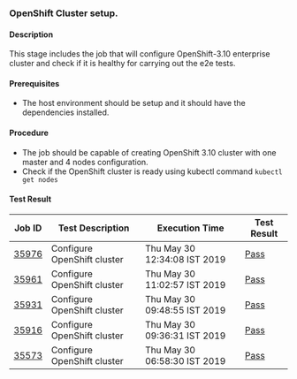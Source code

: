 ### OpenShift Cluster setup.

#### Description

This stage includes the job that will configure OpenShift-3.10 enterprise cluster and check if it is healthy for carrying out the e2e tests.

#### Prerequisites

- The host environment should be setup and it should have the dependencies installed.

#### Procedure

- The job should be capable of creating OpenShift 3.10 cluster with one master and 4 nodes configuration.
- Check if the OpenShift cluster is ready using kubectl command `kubectl get nodes`

#### Test Result


| Job ID |   Test Description         | Execution Time |Test Result   |
 |---------|---------------------------| --------------|--------|
|     <a href="https://gitlab.openebs.ci/openebs/e2e-openshift/-/jobs/35976">35976</a>           |  Configure OpenShift cluster           | Thu May 30 12:34:08 IST 2019  | <a href="https://e2e-logs.openebs100.io/app/kibana#/discover?_g=(refreshInterval:(pause:!t,value:0),time:(from:now-7d,mode:quick,to:now))&_a=(columns:!(_source),filters:!(('$state':(store:appState),meta:(alias:!n,disabled:!f,index:cluster-logs,key:commit_id,negate:!f,params:(query:cb476f8e715fb374877c31b699863b56dd3c5ded,type:phrase),type:phrase,value:cb476f8e715fb374877c31b699863b56dd3c5ded),query:(match:(commit_id:(query:cb476f8e715fb374877c31b699863b56dd3c5ded,type:phrase)))),('$state':(store:appState),meta:(alias:!n,disabled:!f,index:cluster-logs,key:pipeline_id,negate:!f,params:(query:1546,type:phrase),type:phrase,value:1546),query:(match:(pipeline_id:(query:1546,type:phrase))))),index:cluster-logs,interval:auto,query:(language:lucene,query:''),sort:!('@timestamp',desc))">Pass</a> |
|     <a href="https://gitlab.openebs.ci/openebs/e2e-openshift/-/jobs/35961">35961</a>           |  Configure OpenShift cluster           | Thu May 30 11:02:57 IST 2019  | <a href="https://e2e-logs.openebs100.io/app/kibana#/discover?_g=(refreshInterval:(pause:!t,value:0),time:(from:now-7d,mode:quick,to:now))&_a=(columns:!(_source),filters:!(('$state':(store:appState),meta:(alias:!n,disabled:!f,index:cluster-logs,key:commit_id,negate:!f,params:(query:c0e4dbb5041fc5d0a6bf4c7f043e1ef3c6470ab1,type:phrase),type:phrase,value:c0e4dbb5041fc5d0a6bf4c7f043e1ef3c6470ab1),query:(match:(commit_id:(query:c0e4dbb5041fc5d0a6bf4c7f043e1ef3c6470ab1,type:phrase)))),('$state':(store:appState),meta:(alias:!n,disabled:!f,index:cluster-logs,key:pipeline_id,negate:!f,params:(query:1545,type:phrase),type:phrase,value:1545),query:(match:(pipeline_id:(query:1545,type:phrase))))),index:cluster-logs,interval:auto,query:(language:lucene,query:''),sort:!('@timestamp',desc))">Pass</a> |
|     <a href="https://gitlab.openebs.ci/openebs/e2e-openshift/-/jobs/35931">35931</a>           |  Configure OpenShift cluster           | Thu May 30 09:48:55 IST 2019  | <a href="https://e2e-logs.openebs100.io/app/kibana#/discover?_g=(refreshInterval:(pause:!t,value:0),time:(from:now-7d,mode:quick,to:now))&_a=(columns:!(_source),filters:!(('$state':(store:appState),meta:(alias:!n,disabled:!f,index:cluster-logs,key:commit_id,negate:!f,params:(query:200d4baec1049714d4f923e283bfd8c7944615f5,type:phrase),type:phrase,value:200d4baec1049714d4f923e283bfd8c7944615f5),query:(match:(commit_id:(query:200d4baec1049714d4f923e283bfd8c7944615f5,type:phrase)))),('$state':(store:appState),meta:(alias:!n,disabled:!f,index:cluster-logs,key:pipeline_id,negate:!f,params:(query:1543,type:phrase),type:phrase,value:1543),query:(match:(pipeline_id:(query:1543,type:phrase))))),index:cluster-logs,interval:auto,query:(language:lucene,query:''),sort:!('@timestamp',desc))">Pass</a> |
|     <a href="https://gitlab.openebs.ci/openebs/e2e-openshift/-/jobs/35916">35916</a>           |  Configure OpenShift cluster           | Thu May 30 09:36:31 IST 2019  | <a href="https://e2e-logs.openebs100.io/app/kibana#/discover?_g=(refreshInterval:(pause:!t,value:0),time:(from:now-7d,mode:quick,to:now))&_a=(columns:!(_source),filters:!(('$state':(store:appState),meta:(alias:!n,disabled:!f,index:cluster-logs,key:commit_id,negate:!f,params:(query:9293f2ccb12d7f9b96c03bc722a330623445d797,type:phrase),type:phrase,value:9293f2ccb12d7f9b96c03bc722a330623445d797),query:(match:(commit_id:(query:9293f2ccb12d7f9b96c03bc722a330623445d797,type:phrase)))),('$state':(store:appState),meta:(alias:!n,disabled:!f,index:cluster-logs,key:pipeline_id,negate:!f,params:(query:1542,type:phrase),type:phrase,value:1542),query:(match:(pipeline_id:(query:1542,type:phrase))))),index:cluster-logs,interval:auto,query:(language:lucene,query:''),sort:!('@timestamp',desc))">Pass</a> |
 |    <a href="https://gitlab.openebs.ci/openebs/e2e-openshift/-/jobs/35573">35573</a>   |  Configure OpenShift cluster           |  Thu May 30 06:58:30 IST 2019     |<a href="https://e2e-logs.openebs100.io/app/kibana#/discover?_g=(refreshInterval:(pause:!t,value:0),time:(from:now-7d,mode:quick,to:now))&_a=(columns:!(_source),filters:!(('$state':(store:appState),meta:(alias:!n,disabled:!f,index:cluster-logs,key:commit_id,negate:!f,params:(query:9293f2ccb12d7f9b96c03bc722a330623445d797,type:phrase),type:phrase,value:9293f2ccb12d7f9b96c03bc722a330623445d797),query:(match:(commit_id:(query:9293f2ccb12d7f9b96c03bc722a330623445d797,type:phrase)))),('$state':(store:appState),meta:(alias:!n,disabled:!f,index:cluster-logs,key:pipeline_id,negate:!f,params:(query:1532,type:phrase),type:phrase,value:1532),query:(match:(pipeline_id:(query:1532,type:phrase))))),index:cluster-logs,interval:auto,query:(language:lucene,query:''),sort:!('@timestamp',desc))">Pass</a>  |

